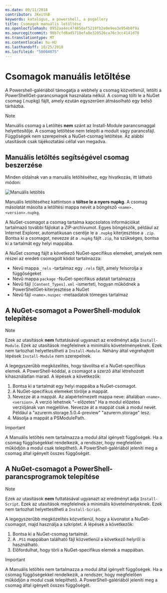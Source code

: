 ```yaml
---
ms.date: 09/11/2018
contributor: JKeithB
keywords: katalógus, a powershell, a psgallery
title: Csomagok manuális letöltése
ms.openlocfilehash: 0952aa4ec474850af5219fb2e0e9ee3e954b0f9a
ms.sourcegitcommit: 98b7cfd8ad5718efa8e320526ca76c3cc4141d78
ms.translationtype: MT
ms.contentlocale: hu-HU
ms.lasthandoff: 10/25/2018
ms.locfileid: "50004075"
---
```

# <a name="manual-package-download"></a>Csomagok manuális letöltése

A Powershell-galériából támogatja a webhely a csomag közvetlenül, letölti a PowerShellGet-parancsmagok használata nélkül. A csomag tölti le a NuGet csomag (.nupkg) fájlt, amely ezután egyszerűen átmásolható egy belső tárházba.

> [!NOTE]
> Manuális csomag a Letöltés **nem** szánt az Install-Module parancsmaggal helyettesítője.
> A csomag letöltése nem telepíti a modult vagy parancsfájl. Függőségek nem szerepelnek a NuGet-csomag letöltése. Az alábbi utasítások csak tájékoztatási céllal van megadva.

## <a name="using-manual-download-to-acquire-a-package"></a>Manuális letöltés segítségével csomag beszerzése

Minden oldalnak van a manuális letöltéséhez, egy hivatkozás, itt látható módon:

![Manuális letöltés](../../Images/packagedisplaypagewithpseditions.png)

Manuális letöltéséhez kattintson a **töltse le a nyers nupkg**. A csomag másolatát másolta a letöltési mappa nevét a böngésző `<name>.<version>.nupkg`.

A NuGet-csomagot a csomag tartalma kapcsolatos információkat tartalmazó további fájlokat a ZIP-archívumot. Egyes böngészők, például az Internet Explorer, automatikusan cserélje le a `.nupkg` kiterjesztése a `.zip`. Bontsa ki a csomagot, nevezze át a `.nupkg` fájlt `.zip`, ha szükséges, bontsa ki a tartalmát egy helyi mappába.

A NuGet csomag fájlt a következő NuGet-specifikus elemeket, amelyek nem részei az eredeti csomagolt kódot tartalmazza:

- Nevű mappa `_rels` -tartalmaz egy `.rels` fájlt, amely felsorolja a függőségeket
- Nevű mappa `package` -NuGet-specifikus adatait tartalmazza
- Nevű fájl `[Content_Types].xml` -ismerteti, hogyan működnek a PowerShellGet-kiterjesztése a NuGet
- Nevű fájl `<name>.nuspec` -metaadatok tömeges tartalmaz

## <a name="installing-powershell-modules-from-a-nuget-package"></a>A NuGet-csomagot a PowerShell-modulok telepítése

> [!NOTE]
> Ezek az utasítások **nem** futtatásával ugyanazt az eredményt adja `Install-Module`. Ezek az utasítások megfelelnek a minimális követelményeknek. Ezek nem tartozhat helyettesítheti a `Install-Module`. Néhány által végrehajtott lépések `Install-Module` nem szerepelnek.

A legegyszerűbb megközelítés, hogy távolítsa el a NuGet-specifikus elemek. A PowerShell-kóddal, a csomagot a szerző által létrehozott kihasználatlan marad. A lépések a következők:

1. Bontsa ki a tartalmát egy helyi mappába a NuGet-csomagot.
2. A NuGet-specifikus elemeket törölje a mappát.
3. Nevezze át a mappát. Az alapértelmezett mappa neve: általában `<name>.<version>`. A verzió lehetnek "– előzetes" Ha a modul előzetes verziójának van megjelölve. Nevezze át a mappát csak a modul nevét. Például a "azurerm.storage.5.0.4-preview" "azurerm.storage" lesz.
4. Másolja a mappát a PSModulePath.

> [!IMPORTANT]
> A Manuális letöltés nem tartalmazza a modul által igényelt függőségek. Ha a csomag függőségekkel rendelkezik, a rendszer, hogy megfelelően működjön a modul csak telepíthető. A PowerShell-galériából jeleníti meg a csomag által igényelt összes függőségét.

## <a name="installing-powershell-scripts-from-a-nuget-package"></a>A NuGet-csomagot a PowerShell-parancsprogramok telepítése

> [!NOTE]
> Ezek az utasítások **nem** futtatásával ugyanazt az eredményt adja `Install-Script`. Ezek az utasítások megfelelnek a minimális követelményeknek. Ezek nem tartozhat helyettesítheti a `Install-Script`.

A legegyszerűbb megközelítés közvetlenül, hogy a kivonatot a NuGet-csomagot, majd használja a szkriptet. A lépések a következők:

1. Bontsa ki a NuGet-csomag tartalmát.
2. A `.PS1` mappában található fájl közvetlenül a következő helyről is használható.
3. Előfordulhat, hogy törli a NuGet-specifikus elemek a mappában.

> [!IMPORTANT]
> A Manuális letöltés nem tartalmazza a modul által igényelt függőségek. Ha a csomag függőségekkel rendelkezik, a rendszer, hogy megfelelően működjön a modul csak telepíthető. A PowerShell-galériából jeleníti meg a csomag által igényelt összes függőségét.
